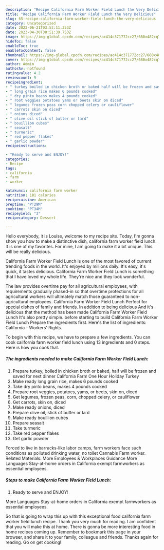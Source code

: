 ```yaml
---
description: "Recipe California Farm Worker Field Lunch the Very Delicious"
title: "Recipe California Farm Worker Field Lunch the Very Delicious"
slug: 65-recipe-california-farm-worker-field-lunch-the-very-delicious
category: Uncategorized
date: 2022-06-21T03:53:11.353Z
date: 2023-04-30T08:51:30.753Z
image: https://img-global.cpcdn.com/recipes/ac414c371772cc27/680x482cq70/california-farm-worker-field-lunch-recipe-main-photo.jpg
hideToc: false
enableToc: true
enableTocContent: false
thumbnail: https://img-global.cpcdn.com/recipes/ac414c371772cc27/680x482cq70/california-farm-worker-field-lunch-recipe-main-photo.jpg
cover: https://img-global.cpcdn.com/recipes/ac414c371772cc27/680x482cq70/california-farm-worker-field-lunch-recipe-main-photo.jpg
author: Admin
authorAv: notfound
ratingvalue: 4.2
reviewcount: 9
recipeingredient:
- " turkey boiled in chicken broth or baked half will be frozen and saved for next dinner                      California Farm One Hour Holiday Turkey"
- " long grain rice makes 6 pounds cooked"
- " dry pinto beans makes 4 pounds cooked"
- " root veggies potatoes yams or beets skin on diced"
- " legumes frozen peas corn chopped celery or cauliflower"
- " carrots skin on diced"
- " onions diced"
- " olive oil stick of butter or lard"
- " bouillion cubes"
- " seasalt"
- " turmeric"
- " red pepper flakes"
- " garlic powder"
recipeinstructions:

- "Ready to serve and ENJOY!"
categories:
- Recipe
tags:
- california
- farm
- worker

katakunci: california farm worker 
nutrition: 181 calories
recipecuisine: American
preptime: "PT29M"
cooktime: "PT34M"
recipeyield: "3"
recipecategory: Dessert

---
```



Hello everybody, it is Louise, welcome to my recipe site. Today, I'm gonna show you how to make a distinctive dish, california farm worker field lunch. It is one of my favorites. For mine, I am going to make it a bit unique. This will be really delicious.

California Farm Worker Field Lunch is one of the most favored of current trending foods in the world. It's enjoyed by millions daily. It's easy, it's quick, it tastes delicious. California Farm Worker Field Lunch is something that I have loved my whole life. They're nice and they look wonderful.

The law provides overtime pay for all agricultural employees, with requirements gradually phased-in so that overtime protections for all agricultural workers will ultimately match those guaranteed to non-agricultural employees. California Farm Worker Field Lunch Perfect for special dishes of family and friends. In addition to being delicious And it&#39;s delicious that the method has been made California Farm Worker Field Lunch It&#39;s also pretty simple. before starting to build California Farm Worker Field Lunch Prepare the ingredients first. Here&#39;s the list of ingredients: California - Workers&#39; Rights.


To begin with this recipe, we have to prepare a few ingredients. You can cook california farm worker field lunch using 13 ingredients and 0 steps. Here is how you cook that.

<!--inarticleads1-->

##### The ingredients needed to make California Farm Worker Field Lunch:

1. Prepare  turkey, boiled in chicken broth or baked, half will be frozen and saved for next dinner                      California Farm One Hour Holiday Turkey
1. Make ready  long grain rice, makes 6 pounds cooked
1. Take  dry pinto beans, makes 4 pounds cooked
1. Prepare  root veggies, potatoes, yams, or beets, skin on, diced
1. Get  legumes, frozen peas, corn, chopped celery, or cauliflower
1. Get  carrots, skin on, diced
1. Make ready  onions, diced
1. Prepare  olive oil, stick of butter or lard
1. Make ready  bouillion cubes
1. Prepare  seasalt
1. Take  turmeric
1. Take  red pepper flakes
1. Get  garlic powder


Forced to live in barracks-like labor camps, farm workers face such conditions as polluted drinking water, no toilet Cannabis Farm worker. Related Materials: More Employees &amp; Workplaces Guidance More Languages Stay-at-home orders in California exempt farmworkers as essential employees. 

<!--inarticleads2-->

##### Steps to make California Farm Worker Field Lunch:


1. Ready to serve and ENJOY!

More Languages Stay-at-home orders in California exempt farmworkers as essential employees. 

So that is going to wrap this up with this exceptional food california farm worker field lunch recipe. Thank you very much for reading. I am confident that you will make this at home. There is gonna be more interesting food in home recipes coming up. Remember to bookmark this page in your browser, and share it to your family, colleague and friends. Thanks again for reading. Go on get cooking!
